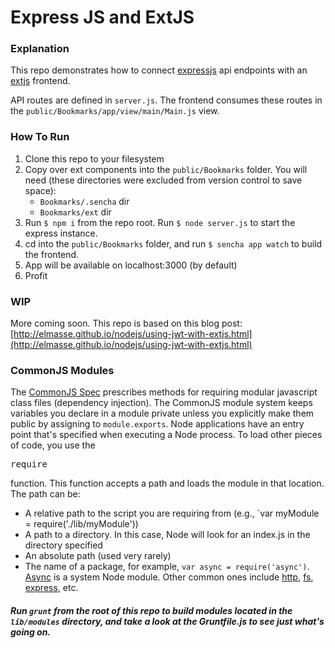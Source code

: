 # Express JS and ExtJS

### Explanation

This repo demonstrates how to connect [expressjs](http://expressjs.com/) api endpoints with an [extjs](http://docs.sencha.com/extjs/6.0/) frontend.

API routes are defined in `server.js`. The frontend consumes these routes in the `public/Bookmarks/app/view/main/Main.js` view.

### How To Run

1. Clone this repo to your filesystem
2. Copy over ext components into the `public/Bookmarks` folder.  You will need (these directories were excluded from version control to save space):
    - `Bookmarks/.sencha` dir
    - `Bookmarks/ext` dir
3. Run `$ npm i` from the repo root.  Run `$ node server.js` to start the express instance.
4. cd into the `public/Bookmarks` folder, and run `$ sencha app watch` to build the frontend.
5. App will be available on localhost:3000 (by default)
6. Profit

### WIP

More coming soon.  This repo is based on this blog post: [http://elmasse.github.io/nodejs/using-jwt-with-extjs.html](http://elmasse.github.io/nodejs/using-jwt-with-extjs.html)

### CommonJS Modules

The [CommonJS Spec](http://wiki.commonjs.org/wiki/Modules) prescribes methods for requiring modular javascript class files (dependency injection).  The CommonJS module system keeps variables you declare in a module private unless you explicitly make them public by assigning to ```module.exports```.  Node applications have an entry point that's specified when executing a Node process.  To load other pieces of code, you use the <pre>require</pre> function.  This function accepts a path and loads the module in that location.  The path can be:

- A relative path to the script you are requiring from (e.g., `var myModule = require('./lib/myModule'))
- A path to a directory.  In this case, Node will look for an index.js in the directory specified
- An absolute path (used very rarely)
- The name of a package, for example, ```var async = require('async')```.  [Async](https://www.npmjs.org/package/async) is a system Node module.  Other common ones include [http](https://www.npmjs.org/package/http), [fs](https://www.npmjs.org/package/fs), [express](https://www.expressjs.com), etc.

##### Run ```grunt``` from the root of this repo to build modules located in the ```lib/modules``` directory, and take a look at the Gruntfile.js to see just what's going on.

